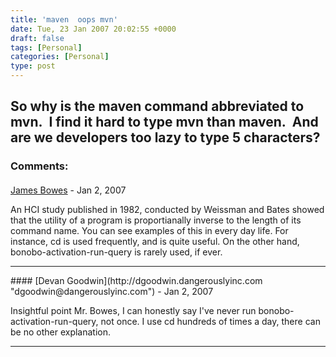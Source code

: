 ```yaml
---
title: 'maven  oops mvn'
date: Tue, 23 Jan 2007 20:02:55 +0000
draft: false
tags: [Personal]
categories: [Personal]
type: post
---
```


So why is the maven command abbreviated to mvn.  I find it hard to type mvn than maven.  And are we developers too lazy to type 5 characters?
---
### Comments:
####
[James Bowes](http://jbowes.dangerouslyinc.com "jbowes@redhat.com") - <time datetime="2007-01-23 17:09:13">Jan 2, 2007</time>

An HCI study published in 1982, conducted by Weissman and Bates showed that the utility of a program is proportianally inverse to the length of its command name. You can see examples of this in every day life. For instance, cd is used frequently, and is quite useful. On the other hand, bonobo-activation-run-query is rarely used, if ever.
<hr />
####
[Devan Goodwin](http://dgoodwin.dangerouslyinc.com "dgoodwin@dangerouslyinc.com") - <time datetime="2007-01-23 17:16:09">Jan 2, 2007</time>

Insightful point Mr. Bowes, I can honestly say I've never run bonobo-activation-run-query, not once. I use cd hundreds of times a day, there can be no other explanation.
<hr />

